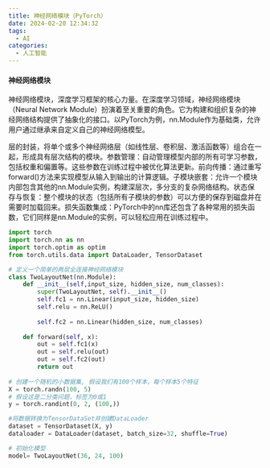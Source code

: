 ```yaml
---
title: 神经网络模块（PyTorch）
date: 2024-02-20 12:34:32
tags:
  - AI
categories:
  - 人工智能
---
```


#### 神经网络模块

神经网络模块，深度学习框架的核心力量。在深度学习领域，神经网络模块（Neural Network Module）扮演着至关重要的角色。它为构建和组织复杂的神经网络结构提供了抽象化的接口。以PyTorch为例，nn.Module作为基础类，允许用户通过继承来自定义自己的神经网络模型。

层的封装，将单个或多个神经网络层（如线性层、卷积层、激活函数等）组合在一起，形成具有层次结构的模块。参数管理：自动管理模型内部的所有可学习参数，包括权重和偏置等。这些参数在训练过程中被优化算法更新。前向传播：通过重写forward()方法来实现模型从输入到输出的计算逻辑。子模块嵌套：允许一个模块内部包含其他的nn.Module实例，构建深层次，多分支的复杂网络结构。状态保存与恢复：整个模块的状态（包括所有子模块的参数）可以方便的保存到磁盘并在需要时加载回来。损失函数集成：PyTorch中的nn库还包含了各种常用的损失函数，它们同样是nn.Module的实例，可以轻松应用在训练过程中。
<!-- more -->

```python
import torch
import torch.nn as nn
import torch.optim as optim
from torch.utils.data import DataLoader, TensorDataset

# 定义一个简单的两层全连接神经网络模块
class TwoLayoutNet(nn.Module):
    def __init__(self,input_size, hidden_size, num_classes):
        super(TwoLayoutNet, self).__init__()
        self.fc1 = nn.Linear(input_size, hidden_size)
        self.relu = nn.ReLU()
        
        self.fc2 = nn.Linear(hidden_size, num_classes)
        
    def forward(self, x):
        out = self.fc1(x)
        out = self.relu(out)
        out = self.fc2(out)
        return out
    
# 创建一个随机的小数据集, 假设我们有100个样本，每个样本5个特征
X = torch.randn(100, 5)
# 假设这是二分类问题，标签为0或1
y = torch.randint(0, 2, (100,))

#将数据转换为TensorDataSet并创建DataLoader
dataset = TensorDataset(X, y)
dataloader = DataLoader(dataset, batch_size=32, shuffle=True)

# 初始化模型
model= TwoLayoutNet(36, 24, 100)
```